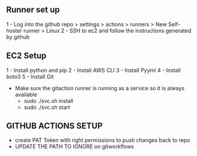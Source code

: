 ## Runner set up
1 - Log into the github repo > settings > actions > runners > New Self-hoster runner > Linux
2 - SSH to ec2 and follow the instructions generated by github 

## EC2 Setup
1 - Install python and pip
2 - Install AWS CLI
3 - Install Pyyml
4 - Install boto3
5 - Install Git

- Make sure the gitaction runner is running as a service so it is always available
  -  sudo ./svc.sh install
  -  sudo ./svc.sh start

## GITHUB ACTIONS SETUP
- create PAT Token with right permissions to push changes back to repo
- UPDATE THE PATH TO IGNORE on gitworkflows